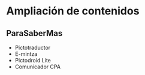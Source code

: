 
# Ampliación de contenidos

## ParaSaberMas

- Pictotraductor
- E-mintza
- Pictodroid Lite
- Comunicador CPA

